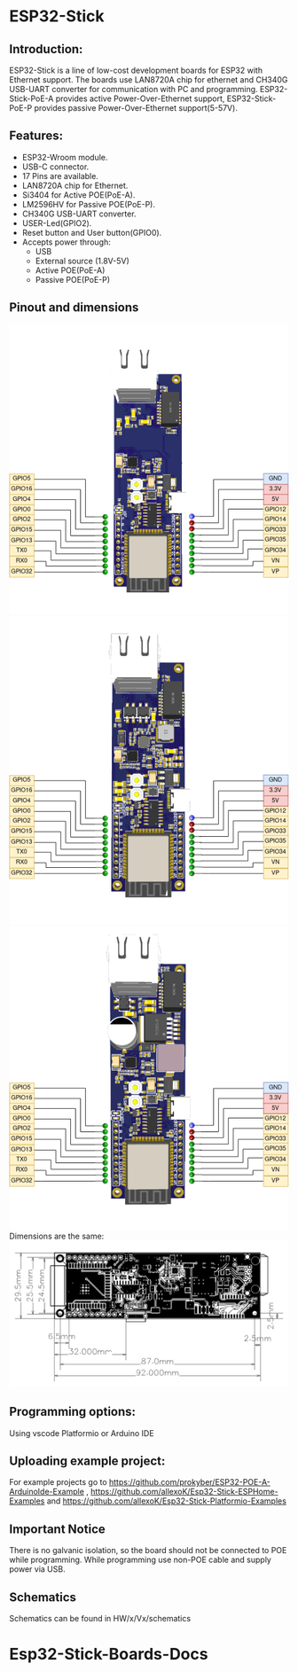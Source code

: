 # ESP32-Stick
## Introduction:
ESP32-Stick is a line of low-cost development boards for ESP32 with Ethernet support. The boards use LAN8720A chip for ethernet and CH340G USB-UART converter for communication with PC and programming. ESP32-Stick-PoE-A provides active Power-Over-Ethernet support, ESP32-Stick-PoE-P provides passive Power-Over-Ethernet support(5-57V).

## Features:

- ESP32-Wroom module.
- USB-C connector.
- 17 Pins are available.
- LAN8720A chip for Ethernet.
- Si3404 for Active POE(PoE-A).
- LM2596HV for Passive POE(PoE-P).
- CH340G USB-UART converter.
- USER-Led(GPIO2).
- Reset button and User button(GPIO0).
- Accepts power through:
  - USB
  - External source (1.8V-5V)
  - Active POE(PoE-A)
  - Passive POE(PoE-P)

## Pinout and dimensions
![Esp32-Stick-Eth pinout](/pictures/Esp32-Stick-Eth/pinout_ver1.png)
![Esp32-Stick-PoE-A pinout](/pictures/Esp32-Stick-PoE-A/pinout_ver1.png)
![Esp32-Stick-PoE-P pinout](/pictures/Esp32-Stick-PoE-P/pinout_ver1.png)
Dimensions are the same:
![Dimensions](/HW/Esp32-Stick-PoE-P/V1/PCB_ESP32-POE-P_ver.1_2022-12-31_dimensions.png)

## Programming options:
Using vscode Platformio or Arduino IDE

## Uploading example project:
For example projects go to https://github.com/prokyber/ESP32-POE-A-ArduinoIde-Example , https://github.com/allexoK/Esp32-Stick-ESPHome-Examples and https://github.com/allexoK/Esp32-Stick-Platformio-Examples

## Important Notice
There is no galvanic isolation, so the board should not be connected to POE while programming. While programming use non-POE cable and supply power via USB.

## Schematics
Schematics can be found in HW/x/Vx/schematics
# Esp32-Stick-Boards-Docs
